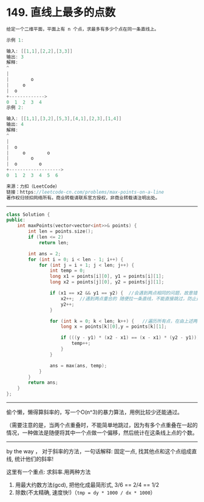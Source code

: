 # 149. 直线上最多的点数

```c++
给定一个二维平面，平面上有 n 个点，求最多有多少个点在同一条直线上。

示例 1:

输入: [[1,1],[2,2],[3,3]]
输出: 3
解释:
^
|
|        o
|     o
|  o  
+------------->
0  1  2  3  4
示例 2:

输入: [[1,1],[3,2],[5,3],[4,1],[2,3],[1,4]]
输出: 4
解释:
^
|
|  o
|     o        o
|        o
|  o        o
+------------------->
0  1  2  3  4  5  6

来源：力扣（LeetCode）
链接：https://leetcode-cn.com/problems/max-points-on-a-line
著作权归领扣网络所有。商业转载请联系官方授权，非商业转载请注明出处。
```

---

```c++
class Solution {
public:
	int maxPoints(vector<vector<int>>& points) {
		int len = points.size();
		if (len <= 2)
			return len;

		int ans = 2;
		for (int i = 0; i < len - 1; i++) {
			for (int j = i + 1; j < len; j++) {
				int temp = 0;
				long x1 = points[i][0], y1 = points[i][1];
				long x2 = points[j][0], y2 = points[j][1];

				if (x1 == x2 && y1 == y2) {  //会遇到两点相同的问题，故意错开一位
					x2++;  //遇到两点重合的 随便拉一条直线，不能直接跳过，防止还有更多重复的点漏掉
					y2++;
				}

				for (int k = 0; k < len; k++) {   //遍历所有点，在由上述两点所定义的直线上的点
					long x = points[k][0],y = points[k][1];

					if (((y - y1) * (x2 - x1) == (x - x1) * (y2 - y1))) {  //两点式
						temp++;
					}
				}

				ans = max(ans, temp);
			}
		}
		return ans;
	}
};
```

---

偷个懒，懒得算斜率的，写一个O(n^3)的暴力算法，用例比较少还能通过。

（需要注意的是，当两个点重叠时，不能简单地跳过，因为有多个点重叠在一起的情况，一种做法是随便将其中一个点做一个偏移，然后统计在这条线上点的个数。

---

by the way ， 对于斜率的方法，一句话解释: 固定一点, 找其他点和这个点组成直线, 统计他们的斜率!

这里有一个重点: 求斜率.用两种方法

1. 用最大约数方法(gcd), 把他化成最简形式, 3/6 == 2/4 == 1/2
2. 除数(不太精确, 速度快!)（`tmp = dy * 1000 / dx * 1000`）



